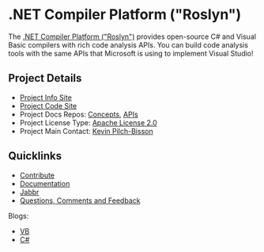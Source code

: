 # .NET Compiler Platform ("Roslyn")

The [.NET Compiler Platform ("Roslyn")](https://github.com/dotnet/roslyn) provides open-source C# and Visual Basic compilers with rich code analysis APIs. You can build code analysis tools with the same APIs that Microsoft is using to implement Visual Studio!

## Project Details
* [Project Info Site](https://github.com/dotnet/roslyn/wiki/Roslyn%20Overview) 
* [Project Code Site](https://github.com/dotnet/roslyn)
* Project Docs Repos: [Concepts](https://github.com/dotnet/docs), [APIs](https://github.com/dotnet/roslyn-api-docs)
* Project License Type: [Apache License 2.0](https://github.com/dotnet/roslyn/blob/master/License.txt)
* Project Main Contact: [Kevin Pilch-Bisson](https://github.com/Pilchie)

## Quicklinks

* [Contribute](https://roslyn.codeplex.com/wikipage?title=How%20to%20Contribute)
* [Documentation](https://docs.microsoft.com/dotnet/csharp/roslyn-sdk/) 
* [Jabbr](https://jabbr.net/#/rooms/roslyn) 
* [Questions, Comments and Feedback](https://roslyn.codeplex.com/wikipage?title=Questions%2c%20Comments%2c%20and%20Feedback&referringTitle=Home)

Blogs:
 
* [VB](https://blogs.msdn.com/b/vbteam/archive/tags/roslyn/) 
* [C#](https://blogs.msdn.com/b/csharpfaq/archive/tags/roslyn/)
